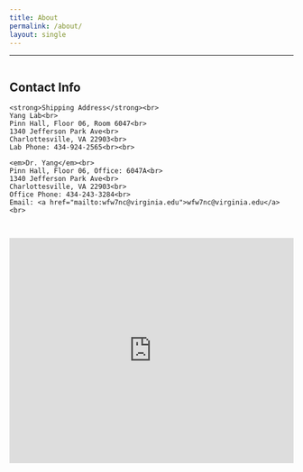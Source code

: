 ```yaml
---
title: About
permalink: /about/
layout: single
---
```


<hr>

<div style="display: flex; flex-wrap: wrap; gap: 2em; align-items: flex-start;">

  <!-- Left: Contact Info -->
  <div style="flex: 1; min-width: 300px; max-width: 500px;">
    <h2>Contact Info</h2>

    <strong>Shipping Address</strong><br>
    Yang Lab<br>
    Pinn Hall, Floor 06, Room 6047<br>
    1340 Jefferson Park Ave<br>
    Charlottesville, VA 22903<br>
    Lab Phone: 434-924-2565<br><br>

    <em>Dr. Yang</em><br>
    Pinn Hall, Floor 06, Office: 6047A<br>
    1340 Jefferson Park Ave<br>
    Charlottesville, VA 22903<br>
    Office Phone: 434-243-3284<br>
    Email: <a href="mailto:wfw7nc@virginia.edu">wfw7nc@virginia.edu</a><br>
  </div>

  <!-- Right: Embedded Google Map -->
  <div style="flex: 1; min-width: 300px;">
    <iframe
      src="https://www.google.com/maps/embed?pb=!1m18!1m12!1m3!1d3120.612321401401!2d-78.50326148465526!3d38.03261757971185!2m3!1f0!2f0!3f0!3m2!1i1024!2i768!4f13.1!3m3!1m2!1s0x89b3860eb73383ed%3A0x30d623066bdf3f32!2sPinn%20Hall%2C%201340%20Jefferson%20Park%20Ave%2C%20Charlottesville%2C%20VA%2022903!5e0!3m2!1sen!2sus!4v1715700844580!5m2!1sen!2sus"
      width="100%"
      height="400"
      style="border:0;"
      allowfullscreen=""
      loading="lazy"
      referrerpolicy="no-referrer-when-downgrade">
    </iframe>
  </div>

</div>
